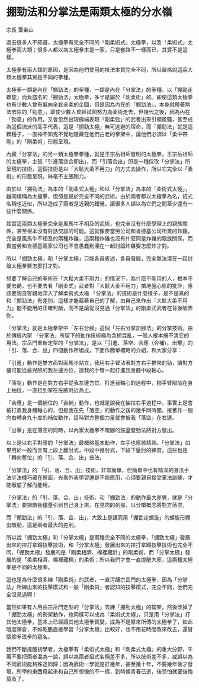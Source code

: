 # 掤勁法和分掌法是兩類太極的分水嶺

宗長
葉金山

過去很多人不知道，太極拳有完全不同的「剛柔術式」太極拳，以及「柔術式」太極拳兩大類；很多人都以為太極拳本是一家，只是套路不一樣而已，其實不是這樣。

太極拳有兩大類的原因，是因為他們使用的技法本質完全不同，所以嚴格說這兩大類太極拳其實是不同的拳種。

太極拳一類是內在「掤勁法」的拳種，一類是內在「分掌法」的拳種。以「掤勁走螺旋」而負盛名的「掤勁法」太極拳，多半是屬於「剛柔術」的。即使這類太極拳也有少數人曾有偏向全鬆全柔的企圖，但是因為內在的「掤勁法」，本身就帶著無法去除的「勁意」，即使少數人曾經試圖努力向柔術走去，但幾代之後，因為內在「勁意」的作用，又會忽然出現極端表現「剛柔勁」的武者出來引領風騷，甚至成為這個流派的高手代表，這是「掤勁太極」無可逃避的宿命，而「掤勁法」就是這顆種子，一直神不知鬼不覺地隱藏在他們古老的拳架中，讓他們必須以「柔中帶剛」的「剛柔術」形態呈現。

內藏「分掌法」的另一類太極拳拳種，就是王宗岳祖師發明的太極拳，王宗岳祖師的太極拳，主張「引進落空合即出」，而「引落合出」即是一種採取「分掌法」所呈現的技術，這個技術是以「大鬆大柔不用力」的方式去操作，所以它完全以「柔術」的形態呈現，絲毫不主張剛力。

由於以「掤勁法」為本的「剛柔式太極」和以「分掌法」為本的「柔術式太極」，雖同樣稱為太極拳，但卻是屬於完全不同的武術。由於兩者都以太極拳為名，招式名稱也近似，所以造成了兩者是近親的錯覺，讓很多人誤以為它們之間至少還有一些什麼關係。

其實這兩類太極拳完全是風馬牛不相及的武術，也完全沒有什麼學理上的親族關係，甚至根本沒有對話交談的可能。這就像麥當勞公司和肯德基公司所賣的炸雞，完全是風馬牛不相及的兩種炸雞，這兩種炸雞也沒有什麼同是炸雞的親族關係，而賣當勞和肯德基兩家公司也不會愚蠢到湊在一起討論炸雞要怎麼炸才對。

所以「掤勁太極」和「分掌太極」只能各自表述，各自發展，完全無法湊在一起討論太極拳要怎麼打才對。

想要了解自己的拳術在「大鬆大柔不用力」的情況下，為什麼不能用的人，根本不要去聽，也不要去看「剛柔式」武者對「大鬆大柔不用力」搶地盤心態的批評，應該要親自客觀地深入了解柔術式太極 「分掌法」的技術是什麼樣子，是不是真的和「掤勁法」有差別，這樣才能藉著自己的了解，由自己來作出「大鬆大柔不用力」能不能用的正確判斷，而不是讓從沒見過「分掌法」的剛柔式武者在背後唬弄你。

「分掌法」就是太極拳架中「左右分腳」這個「左右分掌加腳法」的分掌技術。由於傳統內家 「分掌法」所留下的動作技術極為含糊混亂，一般人根本搞不清它的用法。宗岳門重新定型的「分掌法」，是以「引進、落空、合應（合補）、出擊」的「引、落、合、出」四個動作所組成，下面作簡單概略的介紹，和大家分享：

「引進」動作是雙方面對面馬步站立，我用右手臂沾著對方右手推來的勁，讓對方儘可能從最兇險的我左邊方位，連我的手臂一起打進我身體中段軸心。

「落空」動作是在對方右手從我左邊方位，打進我軸心的過程中，把手臂服貼在身上抽拉，一直拉到掌在左腋附近為止。

「合應」是一個補位的「合補」動作，也就是說我在抽拉右手過程中，事實上是會被打進我身體軸心的，但是我在先「落空」的動作之後的幾乎同時間，接著作一個向右轉身九十度的補位動作，這時對方整個力量就會被我「落空」在右邊。

「出擊」是在落空的同時，以內家太極拳不蹬腳的鼓盪發勁法將對方發出。

以上是以右手對應的「分掌法」最概略基本動作，左手也應該精熟。「分掌法」如果用於一般而言有上段上翻肘式，中段中推肘式，下段下壓肘的練習，這些也是「轉向奪位」的「引、落、合、出」技法。

「分掌法」的 「引、落、合、出」技術，非常簡單，但簡單中也有精深的身法手法步法機巧藏在裡面，光看外表學習還是不能應用，心須要親自接受掌法訓練，才能徹底了解而能用。

「分掌法」的「引、落、合、出」技術，和「掤勁法」的動作最大差異，就是「分掌法」要把敵勁儘量引到自己身上來，在見肉的剎那，以分槍概念將對方落空。

而「掤勁法」的「引、落、合、出」，大致上是講究用「掤勁走螺旋」的螺旋形掤出敵勁，這是兩者最大的差別。

所以說「掤勁太極」和「分掌太極」是兩種完全不同的太極拳，「掤勁太極」發展出來的摔打拿踢技擊技術，和「分掌太極」發展出來的摔打拿踢技擊技術也完全不同，「掤勁太極」發展的是「剛柔相濟、棉裡藏針」的剛柔術，而「分掌太極」發展的是「柔柔相濟、棉裡藏棉」的柔術；所以我們才會一直提醒大家，這兩種太極拳是不同的太極拳。

這也是為什麼很多練「剛柔術」的武者，一直污衊宗岳門的太極拳，因為「分掌法」所練出來的技擊模式和一般「剛柔術」者認知的技擊模式，完全不同，他們完全沒見過啊！

當然如果有人用由宗岳門定型的「分掌法」去練「掤勁太極」的勢架，然後改掉了「掤勁太極」的勢架動作，也同樣可以成為「柔術式太極」，只是用「分掌法」打其他太極拳，基本上已經讓其他太極拳質變，成為不是原來所傳的太極拳了，如此暗度陳倉，不如乾脆直接學習「分掌太極」比較好，也不用花時間改來改去，還冒個偷拳改拳的惡名。

我們不斷提醒初學者，太極拳有「柔術式太極」和「剛柔式太極」的重大分野，千萬不要把兩者混為一談，誤以為兩者招式名稱差不多，所以技術差不多，或誤以為不同武術能夠殊途同歸；因為武術一學就是好幾年，甚至幾十年，不要幾年後才發現，所學的東西用起來和自己所想像的不一樣，到時候青春已逝，後恐怕就要後悔莫及了。